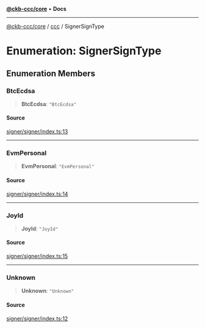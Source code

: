 [**@ckb-ccc/core**](README.md) • **Docs**

***

[@ckb-ccc/core](README.md) / [ccc](Namespace.ccc.md) / SignerSignType

# Enumeration: SignerSignType

## Enumeration Members

### BtcEcdsa

> **BtcEcdsa**: `"BtcEcdsa"`

#### Source

[signer/signer/index.ts:13](https://github.com/SpectreMercury/ccc/blob/df48adb02ef9cfbc211311f00ecef869462de5fa/packages/core/src/signer/signer/index.ts#L13)

***

### EvmPersonal

> **EvmPersonal**: `"EvmPersonal"`

#### Source

[signer/signer/index.ts:14](https://github.com/SpectreMercury/ccc/blob/df48adb02ef9cfbc211311f00ecef869462de5fa/packages/core/src/signer/signer/index.ts#L14)

***

### JoyId

> **JoyId**: `"JoyId"`

#### Source

[signer/signer/index.ts:15](https://github.com/SpectreMercury/ccc/blob/df48adb02ef9cfbc211311f00ecef869462de5fa/packages/core/src/signer/signer/index.ts#L15)

***

### Unknown

> **Unknown**: `"Unknown"`

#### Source

[signer/signer/index.ts:12](https://github.com/SpectreMercury/ccc/blob/df48adb02ef9cfbc211311f00ecef869462de5fa/packages/core/src/signer/signer/index.ts#L12)
